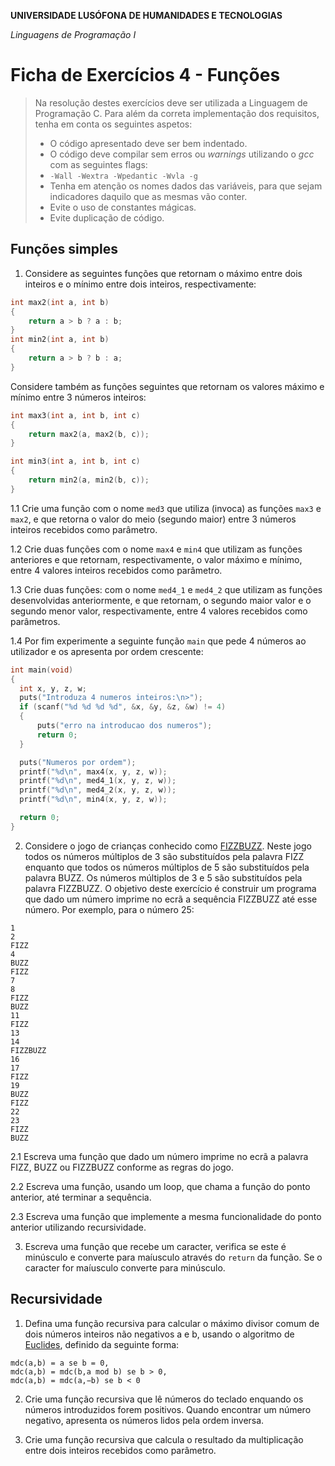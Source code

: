 **UNIVERSIDADE LUSÓFONA DE HUMANIDADES E TECNOLOGIAS**

*Linguagens de Programação I*

# Ficha de Exercícios 4 - Funções

> Na resolução destes exercícios deve ser utilizada a Linguagem de Programação C. Para além da correta implementação dos requisitos, tenha em conta os seguintes aspetos:
>* O código apresentado deve ser bem indentado. 
>* O código deve compilar sem erros ou *warnings* utilizando o *gcc* com as seguintes flags:
>* `-Wall -Wextra -Wpedantic -Wvla -g`
>* Tenha em atenção os nomes dados das variáveis, para que sejam indicadores daquilo que as mesmas vão conter.
>* Evite o uso de constantes mágicas. 
>* Evite duplicação de código. 

## Funções simples

1. Considere as seguintes funções que retornam o máximo entre dois inteiros e o mínimo entre dois inteiros, respectivamente:
```C
int max2(int a, int b)
{
    return a > b ? a : b;
}
int min2(int a, int b)
{
    return a > b ? b : a;
}
```
Considere também as funções seguintes que retornam os valores máximo e mínimo entre 3 números inteiros:
```C
int max3(int a, int b, int c)
{
	return max2(a, max2(b, c));
}

int min3(int a, int b, int c)
{
	return min2(a, min2(b, c));
}
```

  1.1 Crie uma função com o nome `med3` que utiliza (invoca) as funções `max3` e `max2`, e que retorna o valor do meio (segundo maior) entre 3 números inteiros recebidos como parâmetro.

  1.2 Crie duas funções com o nome `max4` e `min4` que utilizam as funções anteriores e que retornam, respectivamente, o valor máximo e mínimo, entre 4 valores inteiros recebidos como parâmetro.
  
  1.3 Crie duas funções: com o nome `med4_1` e `med4_2` que utilizam as funções desenvolvidas anteriormente, e que retornam, o segundo maior valor e o segundo menor valor, respectivamente, entre 4 valores recebidos como parâmetros.
  
  1.4 Por fim experimente a seguinte função `main` que pede 4 números ao utilizador e os apresenta por ordem crescente:
  
  ```C
int main(void)
{
	int x, y, z, w;
	puts("Introduza 4 numeros inteiros:\n>");
	if (scanf("%d %d %d %d", &x, &y, &z, &w) != 4)
	{
		puts("erro na introducao dos numeros");
		return 0;
	}

	puts("Numeros por ordem");
	printf("%d\n", max4(x, y, z, w));
	printf("%d\n", med4_1(x, y, z, w));
	printf("%d\n", med4_2(x, y, z, w));
	printf("%d\n", min4(x, y, z, w));

	return 0;
}
```
2. Considere o jogo de crianças conhecido como [FIZZBUZZ](https://en.wikipedia.org/wiki/Fizz_buzz). Neste jogo todos os números múltiplos de 3 são substituídos pela palavra FIZZ enquanto que todos os números múltiplos de 5 são substituídos pela palavra BUZZ. Os números múltiplos de 3 e 5 são substituídos pela palavra FIZZBUZZ. O objetivo deste exercício é construir um programa que dado um número imprime no ecrã a sequência FIZZBUZZ até esse número. Por exemplo, para o número 25:
```
1
2
FIZZ
4
BUZZ
FIZZ
7
8
FIZZ
BUZZ
11
FIZZ
13
14
FIZZBUZZ
16
17
FIZZ
19
BUZZ
FIZZ
22
23
FIZZ
BUZZ
```
2.1 Escreva uma função que dado um número imprime no ecrã a palavra FIZZ, BUZZ ou FIZZBUZZ conforme as regras do jogo.

2.2 Escreva uma função, usando um loop, que chama a função do ponto anterior, até terminar a sequência.

2.3 Escreva uma função que implemente a mesma funcionalidade do ponto anterior utilizando recursividade.

3. Escreva uma função que recebe um caracter, verifica se este é minúsculo e converte para maíusculo através do `return` da função. Se o caracter for maíusculo converte para minúsculo.

## Recursividade

1. Defina uma função recursiva para calcular o máximo divisor comum de dois números inteiros não negativos a e b, usando o algoritmo de [Euclides](https://pt.wikipedia.org/wiki/Algoritmo_de_Euclides), definido da seguinte forma:
```
mdc(a,b) = a se b = 0,
mdc(a,b) = mdc(b,a mod b) se b > 0,
mdc(a,b) = mdc(a,−b) se b < 0
```

2. Crie uma função recursiva que lê números do teclado enquando os números introduzidos forem positivos. Quando encontrar um número negativo, apresenta os números lidos pela ordem inversa.

3. Crie uma função recursiva que calcula o resultado da multiplicação entre dois inteiros recebidos como parâmetro.

